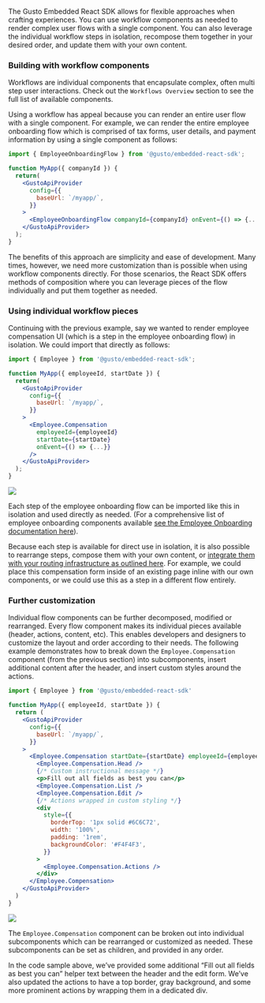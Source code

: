 The Gusto Embedded React SDK allows for flexible approaches when crafting experiences. You can use workflow components as needed to render complex user flows with a single component. You can also leverage the individual workflow steps in isolation, recompose them together in your desired order, and update them with your own content.

### Building with workflow components

Workflows are individual components that encapsulate complex, often multi step user interactions. Check out the `Workflows Overview` section to see the full list of available components.

Using a workflow has appeal because you can render an entire user flow with a single component. For example, we can render the entire employee onboarding flow which is comprised of tax forms, user details, and payment information by using a single component as follows:

```jsx
import { EmployeeOnboardingFlow } from '@gusto/embedded-react-sdk';

function MyApp({ companyId }) {
  return(
    <GustoApiProvider
      config={{
        baseUrl: `/myapp/`,
      }}
    >
      <EmployeeOnboardingFlow companyId={companyId} onEvent={() => {...}} />
    </GustoApiProvider>
  );
}
```

The benefits of this approach are simplicity and ease of development. Many times, however, we need more customization than is possible when using workflow components directly. For those scenarios, the React SDK offers methods of composition where you can leverage pieces of the flow individually and put them together as needed.

### Using individual workflow pieces

Continuing with the previous example, say we wanted to render employee compensation UI (which is a step in the employee onboarding flow) in isolation. We could import that directly as follows:

```jsx
import { Employee } from '@gusto/embedded-react-sdk';

function MyApp({ employeeId, startDate }) {
  return(
    <GustoApiProvider
      config={{
        baseUrl: `/myapp/`,
      }}
    >
      <Employee.Compensation
        employeeId={employeeId}
        startDate={startDate}
        onEvent={() => {...}}
      />
    </GustoApiProvider>
  );
}
```

![](https://files.readme.io/6fb4afca5b75cc9aac151e2ed873aa988b7ffc35dbcb3566b874d7cd8d323e64-image.png)

Each step of the employee onboarding flow can be imported like this in isolation and used directly as needed. (For a comprehensive list of employee onboarding components available [see the Employee Onboarding documentation here](?tab=t.ueez3pueaqpd#heading=h.ojoq455ctuev)).

Because each step is available for direct use in isolation, it is also possible to rearrange steps, compose them with your own content, or [integrate them with your routing infrastructure as outlined here](?tab=t.kl25ghwrpy9i#heading=h.n2ha5hq6v67a). For example, we could place this compensation form inside of an existing page inline with our own components, or we could use this as a step in a different flow entirely.

### Further customization

Individual flow components can be further decomposed, modified or rearranged. Every flow component makes its individual pieces available (header, actions, content, etc). This enables developers and designers to customize the layout and order according to their needs. The following example demonstrates how to break down the `Employee.Compensation` component (from the previous section) into subcomponents, insert additional content after the header, and insert custom styles around the actions.

```jsx
import { Employee } from '@gusto/embedded-react-sdk'

function MyApp({ employeeId, startDate }) {
  return (
    <GustoApiProvider
      config={{
        baseUrl: `/myapp/`,
      }}
    >
      <Employee.Compensation startDate={startDate} employeeId={employeeId} onEvent={() => {}}>
        <Employee.Compensation.Head />
        {/* Custom instructional message */}
        <p>Fill out all fields as best you can</p>
        <Employee.Compensation.List />
        <Employee.Compensation.Edit />
        {/* Actions wrapped in custom styling */}
        <div
          style={{
            borderTop: '1px solid #6C6C72',
            width: '100%',
            padding: '1rem',
            backgroundColor: '#F4F4F3',
          }}
        >
          <Employee.Compensation.Actions />
        </div>
      </Employee.Compensation>
    </GustoApiProvider>
  )
}
```

![](https://files.readme.io/b2108cbc99e8dda2b7e89fe95ea4b7dcc3ab18f4d96f36313a0be226ea6baed3-image.png)

The `Employee.Compensation` component can be broken out into individual subcomponents which can be rearranged or customized as needed. These subcomponents can be set as children, and provided in any order.

In the code sample above, we’ve provided some additional “Fill out all fields as best you can” helper text between the header and the edit form. We’ve also updated the actions to have a top border, gray background, and some more prominent actions by wrapping them in a dedicated div.
